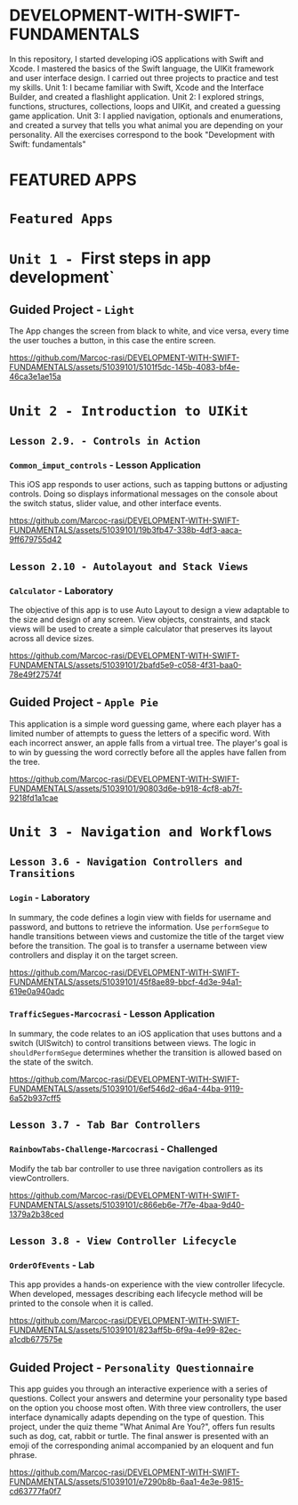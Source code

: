 # DEVELOPMENT-WITH-SWIFT-FUNDAMENTALS

In this repository, I started developing iOS applications with Swift and Xcode. I mastered the basics of the Swift language, the UIKit framework and user interface design. I carried out three projects to practice and test my skills. Unit 1: I became familiar with Swift, Xcode and the Interface Builder, and created a flashlight application. Unit 2: I explored strings, functions, structures, collections, loops and UIKit, and created a guessing game application. Unit 3: I applied navigation, optionals and enumerations, and created a survey that tells you what animal you are depending on your personality.
All the exercises correspond to the book "Development with Swift: fundamentals"

# FEATURED APPS

# `Featured Apps`

# `Unit 1 - `First steps in app development`

## Guided Project - `Light`

The App changes the screen from black to white, and vice versa, every time the user touches a button, in this case the entire screen.

https://github.com/Marcoc-rasi/DEVELOPMENT-WITH-SWIFT-FUNDAMENTALS/assets/51039101/5101f5dc-145b-4083-bf4e-46ca3e1ae15a

# `Unit 2 - Introduction to UIKit`


## `Lesson 2.9. - Controls in Action`

### `Common_imput_controls` - Lesson Application

This iOS app responds to user actions, such as tapping buttons or adjusting controls. Doing so displays informational messages on the console about the switch status, slider value, and other interface events.

https://github.com/Marcoc-rasi/DEVELOPMENT-WITH-SWIFT-FUNDAMENTALS/assets/51039101/19b3fb47-338b-4df3-aaca-9ff679755d42

## `Lesson 2.10 - Autolayout and Stack Views`

### `Calculator` - Laboratory

The objective of this app is to use Auto Layout to design a view adaptable to the size and design of any screen. View objects, constraints, and stack views will be used to create a simple calculator that preserves its layout across all device sizes.

https://github.com/Marcoc-rasi/DEVELOPMENT-WITH-SWIFT-FUNDAMENTALS/assets/51039101/2bafd5e9-c058-4f31-baa0-78e49f27574f

## Guided Project - `Apple Pie`

This application is a simple word guessing game, where each player has a limited number of attempts to guess the letters of a specific word. With each incorrect answer, an apple falls from a virtual tree. The player's goal is to win by guessing the word correctly before all the apples have fallen from the tree.

https://github.com/Marcoc-rasi/DEVELOPMENT-WITH-SWIFT-FUNDAMENTALS/assets/51039101/90803d6e-b918-4cf8-ab7f-9218fd1a1cae

# `Unit 3 - Navigation and Workflows`

## `Lesson 3.6 - Navigation Controllers and Transitions`

### `Login` - Laboratory

In summary, the code defines a login view with fields for username and password, and buttons to retrieve the information. Use `performSegue` to handle transitions between views and customize the title of the target view before the transition. The goal is to transfer a username between view controllers and display it on the target screen.

https://github.com/Marcoc-rasi/DEVELOPMENT-WITH-SWIFT-FUNDAMENTALS/assets/51039101/45f8ae89-bbcf-4d3e-94a1-619e0a940adc

### `TrafficSegues-Marcocrasi` - Lesson Application

In summary, the code relates to an iOS application that uses buttons and a switch (UISwitch) to control transitions between views. The logic in `shouldPerformSegue` determines whether the transition is allowed based on the state of the switch.

https://github.com/Marcoc-rasi/DEVELOPMENT-WITH-SWIFT-FUNDAMENTALS/assets/51039101/6ef546d2-d6a4-44ba-9119-6a52b937cff5

## `Lesson 3.7 - Tab Bar Controllers`

### `RainbowTabs-Challenge-Marcocrasi` - Challenged

Modify the tab bar controller to use three navigation controllers as its viewControllers.

https://github.com/Marcoc-rasi/DEVELOPMENT-WITH-SWIFT-FUNDAMENTALS/assets/51039101/c866eb6e-7f7e-4baa-9d40-1379a2b38ced

## `Lesson 3.8 - View Controller Lifecycle`

### `OrderOfEvents` - Lab

This app provides a hands-on experience with the view controller lifecycle. When developed, messages describing each lifecycle method will be printed to the console when it is called.

https://github.com/Marcoc-rasi/DEVELOPMENT-WITH-SWIFT-FUNDAMENTALS/assets/51039101/823aff5b-6f9a-4e99-82ec-a1cdb677575e

## Guided Project - `Personality Questionnaire`

This app guides you through an interactive experience with a series of questions. Collect your answers and determine your personality type based on the option you choose most often. With three view controllers, the user interface dynamically adapts depending on the type of question. This project, under the quiz theme "What Animal Are You?", offers fun results such as dog, cat, rabbit or turtle. The final answer is presented with an emoji of the corresponding animal accompanied by an eloquent and fun phrase.

https://github.com/Marcoc-rasi/DEVELOPMENT-WITH-SWIFT-FUNDAMENTALS/assets/51039101/e7290b8b-6aa1-4e3e-9815-cd63777fa0f7














